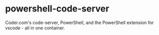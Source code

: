 # powershell-code-server
Coder.com's code-server, PowerShell, and the PowerShell extension for vscode - all in one container.

